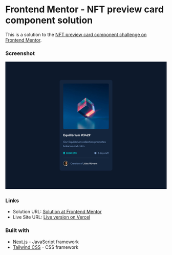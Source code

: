 # Frontend Mentor - NFT preview card component solution

This is a solution to the [NFT preview card component challenge on Frontend Mentor](https://www.frontendmentor.io/challenges/nft-preview-card-component-SbdUL_w0U).


### Screenshot

![Screenshot of the solved QR code component challeng](./design/screenshot.png)


### Links

- Solution URL: [Solution at Frontend Mentor](https://www.frontendmentor.io/solutions/nft-preview-card-component-tailwind-and-nextjs--cQVwO_tGa)
- Live Site URL: [Live version on Vercel](https://nft-preview-card-component-kappa-navy.vercel.app)


### Built with

- [Next.js](https://nextjs.org/) - JavaScript framework
- [Tailwind CSS](https://tailwindcss.com/) - CSS framework


